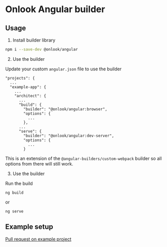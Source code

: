 # Onlook Angular builder

## Usage

1. Install builder library

```bash
npm i --save-dev @onlook/angular
```

2. Use the builder

Update your custom `angular.json` file to use the builder

```
"projects": {
  ...
  "example-app": {
    ...
    "architect": {
      ...
      "build": {
        "builder": "@onlook/angular:browser",
        "options": {
          ...
        },
      ...
      "serve": {
        "builder": "@onlook/angular:dev-server",
        "options": {
          ...
        }
```

This is an extension of the `@angular-builders/custom-webpack` builder so all options from there will still work.

3. Use the builder

Run the build

```
ng build
```

or

```
ng serve
```

## Example setup

[Pull request on example project](https://github.com/onlook-dev/angular-demo/pull/1)
